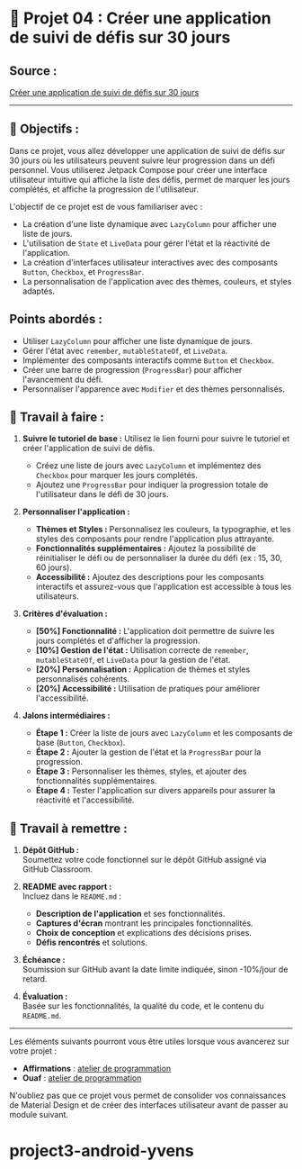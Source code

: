 # 🎳 Projet 04 : Créer une application de suivi de défis sur 30 jours

## **Source :**  
[Créer une application de suivi de défis sur 30 jours](https://developer.android.com/codelabs/basic-android-kotlin-compose-30-days?authuser=1&hl=fr)

---

## 🎯 **Objectifs :**

Dans ce projet, vous allez développer une application de suivi de défis sur 30 jours où les utilisateurs peuvent suivre leur progression dans un défi personnel. Vous utiliserez Jetpack Compose pour créer une interface utilisateur intuitive qui affiche la liste des défis, permet de marquer les jours complétés, et affiche la progression de l'utilisateur.

L'objectif de ce projet est de vous familiariser avec :
- La création d'une liste dynamique avec `LazyColumn` pour afficher une liste de jours.
- L'utilisation de `State` et `LiveData` pour gérer l'état et la réactivité de l'application.
- La création d'interfaces utilisateur interactives avec des composants `Button`, `Checkbox`, et `ProgressBar`.
- La personnalisation de l'application avec des thèmes, couleurs, et styles adaptés.

## **Points abordés :**

- Utiliser `LazyColumn` pour afficher une liste dynamique de jours.
- Gérer l'état avec `remember`, `mutableStateOf`, et `LiveData`.
- Implémenter des composants interactifs comme `Button` et `Checkbox`.
- Créer une barre de progression (`ProgressBar`) pour afficher l'avancement du défi.
- Personnaliser l'apparence avec `Modifier` et des thèmes personnalisés.

## 🧗 **Travail à faire :**

1. **Suivre le tutoriel de base :** Utilisez le lien fourni pour suivre le tutoriel et créer l'application de suivi de défis.
   - Créez une liste de jours avec `LazyColumn` et implémentez des `Checkbox` pour marquer les jours complétés.
   - Ajoutez une `ProgressBar` pour indiquer la progression totale de l'utilisateur dans le défi de 30 jours.

2. **Personnaliser l'application :**
   - **Thèmes et Styles :** Personnalisez les couleurs, la typographie, et les styles des composants pour rendre l'application plus attrayante.
   - **Fonctionnalités supplémentaires :** Ajoutez la possibilité de réinitialiser le défi ou de personnaliser la durée du défi (ex : 15, 30, 60 jours).
   - **Accessibilité :** Ajoutez des descriptions pour les composants interactifs et assurez-vous que l'application est accessible à tous les utilisateurs.

3. **Critères d'évaluation :**
   - **[50%] Fonctionnalité :** L'application doit permettre de suivre les jours complétés et d'afficher la progression.
   - **[10%] Gestion de l'état :** Utilisation correcte de `remember`, `mutableStateOf`, et `LiveData` pour la gestion de l'état.
   - **[20%] Personnalisation :** Application de thèmes et styles personnalisés cohérents.
   - **[20%] Accessibilité :** Utilisation de pratiques pour améliorer l'accessibilité.

4. **Jalons intermédiaires :**
   - **Étape 1 :** Créer la liste de jours avec `LazyColumn` et les composants de base (`Button`, `Checkbox`).
   - **Étape 2 :** Ajouter la gestion de l'état et la `ProgressBar` pour la progression.
   - **Étape 3 :** Personnaliser les thèmes, styles, et ajouter des fonctionnalités supplémentaires.
   - **Étape 4 :** Tester l'application sur divers appareils pour assurer la réactivité et l'accessibilité.

## 🏅 **Travail à remettre :**

1. **Dépôt GitHub :**  
   Soumettez votre code fonctionnel sur le dépôt GitHub assigné via GitHub Classroom.

2. **README avec rapport :**  
   Incluez dans le `README.md` :
   - **Description de l'application** et ses fonctionnalités.
   - **Captures d'écran** montrant les principales fonctionnalités.
   - **Choix de conception** et explications des décisions prises.
   - **Défis rencontrés** et solutions.

3. **Échéance :**  
   Soumission sur GitHub avant la date limite indiquée, sinon -10%/jour de retard.

4. **Évaluation :**  
   Basée sur les fonctionnalités, la qualité du code, et le contenu du `README.md`.

---

Les éléments suivants pourront vous être utiles lorsque vous avancerez sur votre projet :

- **Affirmations** : [atelier de programmation](https://developer.android.com/codelabs/basic-android-compose-training-add-scrollable-list?authuser=1&hl=fr)
- **Ouaf** : [atelier de programmation](https://developer.android.com/codelabs/basic-android-kotlin-compose-material-theming?authuser=1&hl=fr)

N'oubliez pas que ce projet vous permet de consolider vos connaissances de Material Design et de créer des interfaces utilisateur avant de passer au module suivant.
# project3-android-yvens
